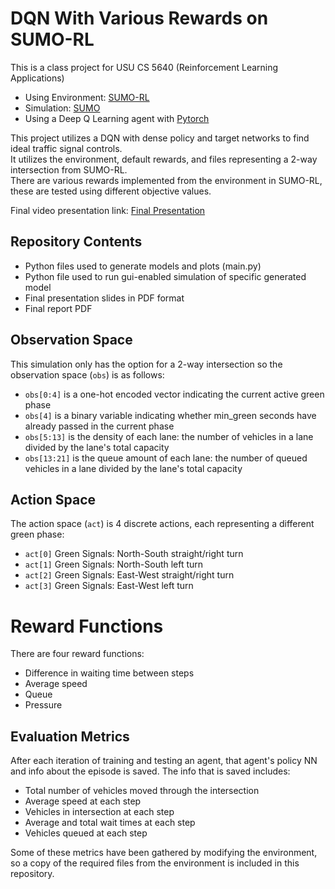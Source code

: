 # DQN With Various Rewards on SUMO-RL

This is a class project for USU CS 5640 (Reinforcement Learning Applications)
- Using Environment: [SUMO-RL](https://github.com/LucasAlegre/sumo-rl)
- Simulation: [SUMO](https://github.com/eclipse/sumo)
- Using a Deep Q Learning agent with [Pytorch](https://pytorch.org/docs/stable/index.html)

This project utilizes a DQN with dense policy and target networks to find ideal traffic signal controls.  
It utilizes the environment, default rewards, and files representing a 2-way intersection from SUMO-RL.  
There are various rewards implemented from the environment in SUMO-RL, these are tested using different objective values.

Final video presentation link: [Final Presentation](https://youtu.be/hGR2TH-PPRQ)

## Repository Contents

- Python files used to generate models and plots (main.py)
- Python file used to run gui-enabled simulation of specific generated model
- Final presentation slides in PDF format
- Final report PDF

## Observation Space

This simulation only has the option for a 2-way intersection so the observation space (```obs```) is as follows:

- ```obs[0:4]``` is a one-hot encoded vector indicating the current active green phase
- ```obs[4]``` is a binary variable indicating whether min_green seconds have already passed in the current phase
- ```obs[5:13]``` is the density of each lane: the number of vehicles in a lane divided by the lane's total capacity
- ```obs[13:21]``` is the queue amount of each lane: the number of queued vehicles in a lane divided by the lane's total capacity

## Action Space

The action space (```act```) is 4 discrete actions, each representing a different green phase:

- ```act[0]``` Green Signals: North-South straight/right turn
- ```act[1]``` Green Signals: North-South left turn
- ```act[2]``` Green Signals: East-West straight/right turn
- ```act[3]``` Green Signals: East-West left turn

# Reward Functions

There are four reward functions:
- Difference in waiting time between steps
- Average speed
- Queue
- Pressure

## Evaluation Metrics

After each iteration of training and testing an agent, that agent's policy NN and info about the episode is saved. The info that is saved includes:
- Total number of vehicles moved through the intersection
- Average speed at each step
- Vehicles in intersection at each step
- Average and total wait times at each step
- Vehicles queued at each step

Some of these metrics have been gathered by modifying the environment, so a copy of the required files from the environment is included in this repository.

